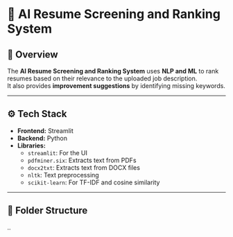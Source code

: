 # 🚀 AI Resume Screening and Ranking System

## 📌 Overview
The **AI Resume Screening and Ranking System** uses **NLP and ML** to rank resumes based on their relevance to the uploaded job description.  
It also provides **improvement suggestions** by identifying missing keywords.

---

## ⚙️ Tech Stack
- **Frontend:** Streamlit  
- **Backend:** Python  
- **Libraries:**  
    - `streamlit`: For the UI  
    - `pdfminer.six`: Extracts text from PDFs  
    - `docx2txt`: Extracts text from DOCX files  
    - `nltk`: Text preprocessing  
    - `scikit-learn`: For TF-IDF and cosine similarity  

---

## 📁 Folder Structure


..
